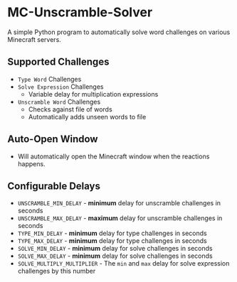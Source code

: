 # MC-Unscramble-Solver
A simple Python program to automatically solve word challenges on various Minecraft servers.

## Supported Challenges
- `Type Word` Challenges
- `Solve Expression` Challenges
  - Variable delay for multiplication expressions
- `Unscramble Word` Challenges
  - Checks against file of words
  - Automatically adds unseen words to file

## Auto-Open Window
- Will automatically open the Minecraft window when the reactions happens.

## Configurable Delays
- `UNSCRAMBLE_MIN_DELAY` - **minimum** delay for unscramble challenges in seconds
- `UNSCRAMBLE_MAX_DELAY` - **maximum** delay for unscramble challenges in seconds
- `TYPE_MIN_DELAY` - **minimum** delay for type challenges in seconds
- `TYPE_MAX_DELAY` - **minimum** delay for type challenges in seconds
- `SOLVE_MIN_DELAY` - **minimum** delay for solve challenges in seconds
- `SOLVE_MAX_DELAY` - **minimum** delay for solve challenges in seconds
- `SOLVE_MULTIPLY_MULTIPLIER` - The `min` and `max` delay for solve expression challenges by this number
